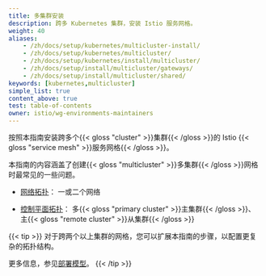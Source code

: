 ```yaml
---
title: 多集群安装
description: 跨多 Kubernetes 集群，安装 Istio 服务网格。
weight: 40
aliases:
    - /zh/docs/setup/kubernetes/multicluster-install/
    - /zh/docs/setup/kubernetes/multicluster/
    - /zh/docs/setup/kubernetes/install/multicluster/
    - /zh/docs/setup/install/multicluster/gateways/
    - /zh/docs/setup/install/multicluster/shared/
keywords: [kubernetes,multicluster]
simple_list: true
content_above: true
test: table-of-contents
owner: istio/wg-environments-maintainers
---
```

按照本指南安装跨多个{{< gloss "cluster" >}}集群{{< /gloss >}}的
Istio {{< gloss "service mesh" >}}服务网格{{< /gloss >}}。

本指南的内容涵盖了创建{{< gloss "multicluster" >}}多集群{{< /gloss >}}网格时最常见的一些问题。

- [网络拓扑](/zh/docs/ops/deployment/deployment-models#network-models)：
  一或二个网络

- [控制平面拓扑](/zh/docs/ops/deployment/deployment-models#control-plane-models)：
  多{{< gloss "primary cluster" >}}主集群{{< /gloss >}}、
  主{{< gloss "remote cluster" >}}从集群{{< /gloss >}}

{{< tip >}}
对于跨两个以上集群的网格，您可以扩展本指南的步骤，以配置更复杂的拓扑结构。

更多信息，参见[部署模型](/zh/docs/ops/deployment/deployment-models)。
{{< /tip >}}
